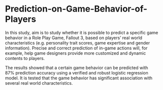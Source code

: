 # Prediction-on-Game-Behavior-of-Players

In this study, aim is to study whether it is possible to predict a specific game behavior in a Role Play Game, 
Fallout 3, based on players’ real world characteristics (e.g. personality trait scores, game expertise and gender 
information). Precise and correct prediction of in-game actions will, for example, help game designers provide more 
customized and dynamic contents to players. 

The results showed that a certain game behavior can be predicted with 87% prediction accuracy using a verified 
and robust logistic regression model. It is tested that the game behavior has significant association with several 
real world characteristics.
